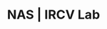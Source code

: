 ---
title: "NAS | IRCV Lab"
layout: redirected
redirect_to: http://ircv-nas.hanyang.ac.kr:5000
# redirect_to: https://qbio.notion.site/QBioLab-44d1a1b54a284dd3a834be8542aa0345
sitemap: false
permalink: /nas
---